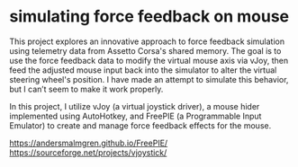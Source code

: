# simulating force feedback on mouse
 
This project explores an innovative approach to force feedback simulation using telemetry data from Assetto Corsa's shared memory. The goal is to use the force feedback data to modify the virtual mouse axis via vJoy, then feed the adjusted mouse input back into the simulator to alter the virtual steering wheel's position. I have made an attempt to simulate this behavior, but I can’t seem to make it work properly.

In this project, I utilize vJoy (a virtual joystick driver), a mouse hider implemented using AutoHotkey, and FreePIE (a Programmable Input Emulator) to create and manage force feedback effects for the mouse.

https://andersmalmgren.github.io/FreePIE/
https://sourceforge.net/projects/vjoystick/
